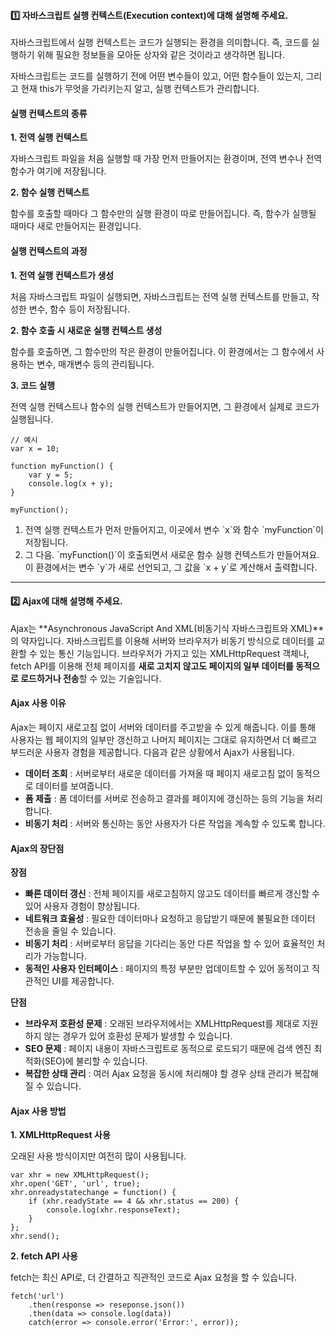 #### **1️⃣ 자바스크립트 실행 컨텍스트(Execution context)에 대해 설명해 주세요.**

자바스크립트에서 실행 컨텍스트는 코드가 실행되는 환경을 의미합니다. 즉, 코드를 실행하기 위해 필요한 정보들을 모아둔 상자와 같은 것이라고 생각하면 됩니다.

자바스크립트는 코드를 실행하기 전에 어떤 변수들이 있고, 어떤 함수들이 있는지, 그리고 현재 this가 무엇을 가리키는지 알고, 실행 컨텍스트가 관리합니다.

#### **실행 컨텍스트의 종류**

**1\. 전역 실행 컨텍스트**

자바스크립트 파일을 처음 실행할 때 가장 먼저 만들어지는 환경이며, 전역 변수나 전역 함수가 여기에 저장됩니다.

**2\. 함수 실행 컨텍스트**

함수를 호출할 때마다 그 함수만의 실행 환경이 따로 만들어집니다. 즉, 함수가 실행될 때마다 새로 만들어지는 환경입니다.

#### **실행 컨텍스트의 과정**

**1\. 전역 실행 컨텍스트가 생성**

처음 자바스크립트 파일이 실행되면, 자바스크립트는 전역 실행 컨텍스트를 만들고, 작성한 변수, 함수 등이 저장됩니다.

**2\. 함수 호출 시 새로운 실행 컨텍스트 생성**

함수를 호출하면, 그 함수만의 작은 환경이 만들어집니다. 이 환경에서는 그 함수에서 사용하는 변수, 매개변수 등의 관리됩니다.

**3\. 코드 실행**

전역 실행 컨텍스트나 함수의 실행 컨텍스트가 만들어지면, 그 환경에서 실제로 코드가 실행됩니다.

```
// 예시
var x = 10;

function myFunction() {
	var y = 5;
   	console.log(x + y);
}

myFunction();
```

1.  전역 실행 컨텍스트가 먼저 만들어지고, 이곳에서 변수 \`x\`와 함수 \`myFunction\`이 저장됩니다.
2.  그 다음. \`myFunction()\`이 호출되면서 새로운 함수 실행 컨텍스트가 만들어져요. 이 환경에서는 변수 \`y\`가 새로 선언되고, 그 값을 \`x + y\`로 계산해서 출력합니다.

---

#### **2️⃣ Ajax에 대해 설명해 주세요.**

Ajax는 **Asynchronous JavaScript And XML(비동기식 자바스크립트와 XML)**의 약자입니다. 자바스크립트를 이용해 서버와 브라우저가 비동기 방식으로 데이터를 교환할 수 있는 통신 기능입니다. 브라우저가 가지고 있는 XMLHttpRequest 객체나, fetch API를 이용해 전체 페이지를 **새로 고치지 않고도 페이지의 일부 데이터를 동적으로 로드하거나 전송**할 수 있는 기술입니다.

#### **Ajax 사용 이유**

Ajax는 페이지 새로고침 없이 서버와 데이터를 주고받을 수 있게 해줍니다. 이를 통해 사용자는 웹 페이지의 일부만 갱신하고 나머지 페이지는 그대로 유지하면서 더 빠르고 부드러운 사용자 경험을 제공합니다. 다음과 같은 상황에서 Ajax가 사용됩니다.

- **데이터 조회** : 서버로부터 새로운 데이터를 가져올 때 페이지 새로고침 없이 동적으로 데이터를 보여줍니다.
- **폼 제출** : 폼 데이터를 서버로 전송하고 결과를 페이지에 갱신하는 등의 기능을 처리합니다.
- **비동기 처리** : 서버와 통신하는 동안 사용자가 다른 작업을 계속할 수 있도록 합니다.

#### **Ajax의 장단점**

**장점**

- **빠른 데이터 갱신** : 전체 페이지를 새로고침하지 않고도 데이터를 빠르게 갱신할 수 있어 사용자 경험이 향상됩니다.
- **네트워크 효율성** : 필요한 데이터마나 요청하고 응답받기 때문에 불필요한 데이터 전송을 줄일 수 있습니다.
- **비동기 처리** : 서버로부터 응답을 기다리는 동안 다른 작업을 할 수 있어 효율적인 처리가 가능합니다.
- **동적인 사용자 인터페이스** : 페이지의 특정 부분만 업데이트할 수 있어 동적이고 직관적인 UI를 제공합니다.

**단점**

- **브라우저 호환성 문제** : 오래된 브라우저에서는 XMLHttpRequest를 제대로 지원하지 않는 경우가 있어 호환성 문제가 발생할 수 있습니다.
- **SEO 문제** : 페이지 내용이 자바스크립트로 동적으로 로드되기 때문에 검색 엔진 최적화(SEO)에 불리할 수 있습니다.
- **복잡한 상태 관리** : 여러 Ajax 요청을 동시에 처리해야 할 경우 상태 관리가 복잡해질 수 있습니다.

#### **Ajax 사용 방법**

**1\. XMLHttpRequest 사용**

오래된 사용 방식이지만 여전히 많이 사용됩니다.

```
var xhr = new XMLHttpRequest();
xhr.open('GET', 'url', true);
xhr.onreadystatechange = function() {
    if (xhr.readyState == 4 && xhr.status == 200) {
        console.log(xhr.responseText);
    }
};
xhr.send();
```

**2\. fetch API 사용**

fetch는 최신 API로, 더 간결하고 직관적인 코드로 Ajax 요청을 할 수 있습니다.

```
fetch('url')
    .then(response => reseponse.json())
    .then(data => console.log(data))
    catch(error => console.error('Error:', error));
```
